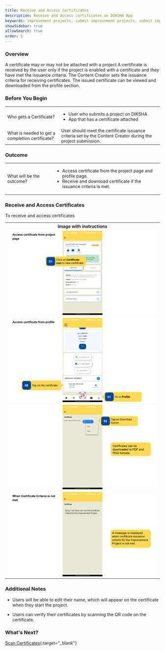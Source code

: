 ```yaml
---
title: Receive and Access Certificates
description: Receive and Access certificates on DIKSHA App 
keywords: improvement projects, submit improvement projects, submit imp projects, share projects, access certificates, scan certificates
showSidebar: true
allowSearch: true
order: 5
---
```


### Overview

A certificate  may or may not be attached with a project A certificate is received by the user only if the project is enabled with a certificate and they have met the issuance criteria. The Content Creator sets the issuance criteria for receiving certificates.
The issued certificate can be viewed and downloaded from the profile section.

### Before You Begin

<table>
  <tr><td>Who gets a Certificate?</td>
      <td><ul><li>User who submits a project on DIKSHA</li>
      <li>App that has a certificate attached</li></ul></td>
  </tr>
  <tr><td>What is needed to get a completion certificate?</td>
      <td>User should meet the certificate issuance criteria set by the Content Creator during the project submission.</td>
  </tr>
</table>

### Outcome

<table>
 <tr><td>What will be the outcome?</td>
  <td><ul><li>Access certificate from the project page and profile page.</li>
  <li>Receive and download certificate if the issuance criteria is met.</li></ul></td>
  </tr>
</table>

### Receive and Access Certificates

To receive and access certificates 

<table>
<tr>
  <th>Image with instructions</th>
</tr>
  <tr>
    <td><img src="../images/consumption/receive-and-access-cert-1.png"></td>
  </tr>
  <tr>
    <td><img src="../images/consumption/receive-and-access-cert-2.png"></td>
  </tr>
  <tr>
    <td><img src="../images/consumption/receive-and-access-cert-3.png"></td>
  </tr>
  <tr>
    <td><img src="../images/consumption/receive-and-access-cert-4.png"></td>
  </tr>
</table>

### Additional Notes

- Users will be able to edit their name, which will appear on the certificate when they start the project.

- Users can verify their certificates by scanning the QR code on the certificate.

### What's Next?

[Scan Certificates](./scan-certificate.html){:target="_blank"}


